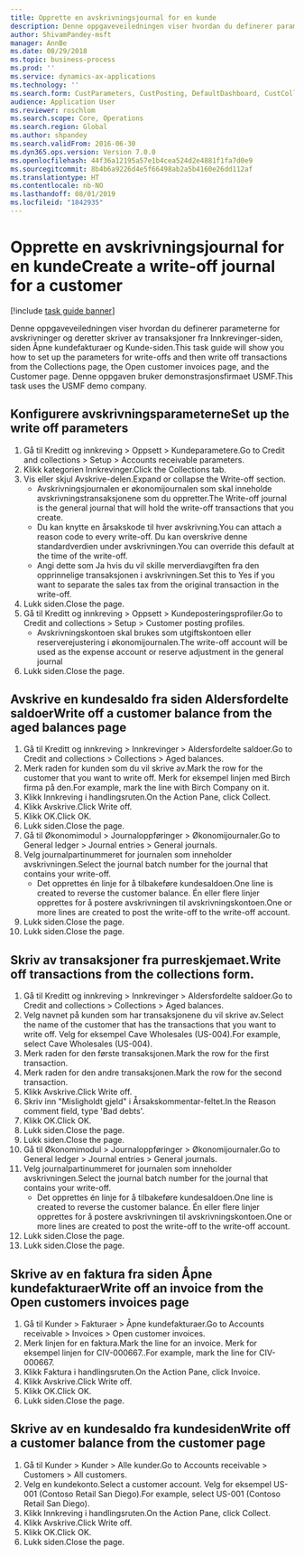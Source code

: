 ```yaml
---
title: Opprette en avskrivningsjournal for en kunde
description: Denne oppgaveveiledningen viser hvordan du definerer parameterne for avskrivninger og deretter skriver av transaksjoner fra Innkrevinger-siden, siden Åpne kundefakturaer og Kunde-siden.
author: ShivamPandey-msft
manager: AnnBe
ms.date: 08/29/2018
ms.topic: business-process
ms.prod: ''
ms.service: dynamics-ax-applications
ms.technology: ''
ms.search.form: CustParameters, CustPosting, DefaultDashboard, CustCollectionsPoolsListPage, CustWriteOff, LedgerJournalTable, LedgerJournalTransDaily, CustCollections, CustOpenInvoicesListPage, CustTable
audience: Application User
ms.reviewer: roschlom
ms.search.scope: Core, Operations
ms.search.region: Global
ms.author: shpandey
ms.search.validFrom: 2016-06-30
ms.dyn365.ops.version: Version 7.0.0
ms.openlocfilehash: 44f36a12195a57e1b4cea524d2e4881f1fa7d0e9
ms.sourcegitcommit: 8b4b6a9226d4e5f66498ab2a5b4160e26dd112af
ms.translationtype: HT
ms.contentlocale: nb-NO
ms.lasthandoff: 08/01/2019
ms.locfileid: "1842935"
---
```

# <a name="create-a-write-off-journal-for-a-customer"></a><span data-ttu-id="3b078-103">Opprette en avskrivningsjournal for en kunde</span><span class="sxs-lookup"><span data-stu-id="3b078-103">Create a write-off journal for a customer</span></span>

[!include [task guide banner](../../includes/task-guide-banner.md)]

<span data-ttu-id="3b078-104">Denne oppgaveveiledningen viser hvordan du definerer parameterne for avskrivninger og deretter skriver av transaksjoner fra Innkrevinger-siden, siden Åpne kundefakturaer og Kunde-siden.</span><span class="sxs-lookup"><span data-stu-id="3b078-104">This task guide will show you how to set up the parameters for write-offs and then write off transactions from the Collections page, the Open customer invoices page, and the Customer page.</span></span> <span data-ttu-id="3b078-105">Denne oppgaven bruker demonstrasjonsfirmaet USMF.</span><span class="sxs-lookup"><span data-stu-id="3b078-105">This task uses the USMF demo company.</span></span>


## <a name="set-up-the-write-off-parameters"></a><span data-ttu-id="3b078-106">Konfigurere avskrivningsparameterne</span><span class="sxs-lookup"><span data-stu-id="3b078-106">Set up the write off parameters</span></span>
1. <span data-ttu-id="3b078-107">Gå til Kreditt og innkreving > Oppsett > Kundeparametere.</span><span class="sxs-lookup"><span data-stu-id="3b078-107">Go to Credit and collections > Setup > Accounts receivable parameters.</span></span>
2. <span data-ttu-id="3b078-108">Klikk kategorien Innkrevinger.</span><span class="sxs-lookup"><span data-stu-id="3b078-108">Click the Collections tab.</span></span>
3. <span data-ttu-id="3b078-109">Vis eller skjul Avskrive-delen.</span><span class="sxs-lookup"><span data-stu-id="3b078-109">Expand or collapse the Write-off section.</span></span>
    * <span data-ttu-id="3b078-110">Avskrivningsjournalen er økonomijournalen som skal inneholde avskrivningstransaksjonene som du oppretter.</span><span class="sxs-lookup"><span data-stu-id="3b078-110">The Write-off journal is the general journal that will hold the write-off transactions that you create.</span></span>  
    * <span data-ttu-id="3b078-111">Du kan knytte en årsakskode til hver avskrivning.</span><span class="sxs-lookup"><span data-stu-id="3b078-111">You can attach a reason code to every write-off.</span></span> <span data-ttu-id="3b078-112">Du kan overskrive denne standardverdien under avskrivningen.</span><span class="sxs-lookup"><span data-stu-id="3b078-112">You can override this default at the time of the write-off.</span></span>  
    * <span data-ttu-id="3b078-113">Angi dette som Ja hvis du vil skille merverdiavgiften fra den opprinnelige transaksjonen i avskrivningen.</span><span class="sxs-lookup"><span data-stu-id="3b078-113">Set this to Yes if you want to separate the sales tax from the original transaction in the write-off.</span></span>  
4. <span data-ttu-id="3b078-114">Lukk siden.</span><span class="sxs-lookup"><span data-stu-id="3b078-114">Close the page.</span></span>
5. <span data-ttu-id="3b078-115">Gå til Kreditt og innkreving > Oppsett > Kundeposteringsprofiler.</span><span class="sxs-lookup"><span data-stu-id="3b078-115">Go to Credit and collections > Setup > Customer posting profiles.</span></span>
    * <span data-ttu-id="3b078-116">Avskrivningskontoen skal brukes som utgiftskontoen eller reserverejustering i økonomijournalen.</span><span class="sxs-lookup"><span data-stu-id="3b078-116">The write-off account will be used as the expense account or reserve adjustment in the general journal</span></span>   
6. <span data-ttu-id="3b078-117">Lukk siden.</span><span class="sxs-lookup"><span data-stu-id="3b078-117">Close the page.</span></span>

## <a name="write-off-a-customer-balance-from-the-aged-balances-page"></a><span data-ttu-id="3b078-118">Avskrive en kundesaldo fra siden Aldersfordelte saldoer</span><span class="sxs-lookup"><span data-stu-id="3b078-118">Write off a customer balance from the aged balances page</span></span>
1. <span data-ttu-id="3b078-119">Gå til Kreditt og innkreving > Innkrevinger > Aldersfordelte saldoer.</span><span class="sxs-lookup"><span data-stu-id="3b078-119">Go to Credit and collections > Collections > Aged balances.</span></span>
2. <span data-ttu-id="3b078-120">Merk raden for kunden som du vil skrive av.</span><span class="sxs-lookup"><span data-stu-id="3b078-120">Mark the row for the customer that you want to write off.</span></span> <span data-ttu-id="3b078-121">Merk for eksempel linjen med Birch firma på den.</span><span class="sxs-lookup"><span data-stu-id="3b078-121">For example, mark the line with Birch Company on it.</span></span>
3. <span data-ttu-id="3b078-122">Klikk Innkreving i handlingsruten.</span><span class="sxs-lookup"><span data-stu-id="3b078-122">On the Action Pane, click Collect.</span></span>
4. <span data-ttu-id="3b078-123">Klikk Avskrive.</span><span class="sxs-lookup"><span data-stu-id="3b078-123">Click Write off.</span></span>
5. <span data-ttu-id="3b078-124">Klikk OK.</span><span class="sxs-lookup"><span data-stu-id="3b078-124">Click OK.</span></span>
6. <span data-ttu-id="3b078-125">Lukk siden.</span><span class="sxs-lookup"><span data-stu-id="3b078-125">Close the page.</span></span>
7. <span data-ttu-id="3b078-126">Gå til Økonomimodul > Journaloppføringer > Økonomijournaler.</span><span class="sxs-lookup"><span data-stu-id="3b078-126">Go to General ledger > Journal entries > General journals.</span></span>
8. <span data-ttu-id="3b078-127">Velg journalpartinummeret for journalen som inneholder avskrivningen.</span><span class="sxs-lookup"><span data-stu-id="3b078-127">Select the journal batch number for the journal that contains your write-off.</span></span>
    * <span data-ttu-id="3b078-128">Det opprettes én linje for å tilbakeføre kundesaldoen.</span><span class="sxs-lookup"><span data-stu-id="3b078-128">One line is created to reverse the customer balance.</span></span> <span data-ttu-id="3b078-129">Én eller flere linjer opprettes for å postere avskrivningen til avskrivningskontoen.</span><span class="sxs-lookup"><span data-stu-id="3b078-129">One or more lines are created to post the write-off to the write-off account.</span></span>  
9. <span data-ttu-id="3b078-130">Lukk siden.</span><span class="sxs-lookup"><span data-stu-id="3b078-130">Close the page.</span></span>
10. <span data-ttu-id="3b078-131">Lukk siden.</span><span class="sxs-lookup"><span data-stu-id="3b078-131">Close the page.</span></span>

## <a name="write-off-transactions-from-the-collections-form"></a><span data-ttu-id="3b078-132">Skriv av transaksjoner fra purreskjemaet.</span><span class="sxs-lookup"><span data-stu-id="3b078-132">Write off transactions from the collections form.</span></span>
1. <span data-ttu-id="3b078-133">Gå til Kreditt og innkreving > Innkrevinger > Aldersfordelte saldoer.</span><span class="sxs-lookup"><span data-stu-id="3b078-133">Go to Credit and collections > Collections > Aged balances.</span></span>
2. <span data-ttu-id="3b078-134">Velg navnet på kunden som har transaksjonene du vil skrive av.</span><span class="sxs-lookup"><span data-stu-id="3b078-134">Select the name of the customer that has the transactions that you want to write off.</span></span> <span data-ttu-id="3b078-135">Velg for eksempel Cave Wholesales (US-004).</span><span class="sxs-lookup"><span data-stu-id="3b078-135">For example, select Cave Wholesales (US-004).</span></span>
3. <span data-ttu-id="3b078-136">Merk raden for den første transaksjonen.</span><span class="sxs-lookup"><span data-stu-id="3b078-136">Mark the row for the first transaction.</span></span>
4. <span data-ttu-id="3b078-137">Merk raden for den andre transaksjonen.</span><span class="sxs-lookup"><span data-stu-id="3b078-137">Mark the row for the second transaction.</span></span>
5. <span data-ttu-id="3b078-138">Klikk Avskrive.</span><span class="sxs-lookup"><span data-stu-id="3b078-138">Click Write off.</span></span>
6. <span data-ttu-id="3b078-139">Skriv inn "Misligholdt gjeld" i Årsakskommentar-feltet.</span><span class="sxs-lookup"><span data-stu-id="3b078-139">In the Reason comment field, type 'Bad debts'.</span></span>
7. <span data-ttu-id="3b078-140">Klikk OK.</span><span class="sxs-lookup"><span data-stu-id="3b078-140">Click OK.</span></span>
8. <span data-ttu-id="3b078-141">Lukk siden.</span><span class="sxs-lookup"><span data-stu-id="3b078-141">Close the page.</span></span>
9. <span data-ttu-id="3b078-142">Lukk siden.</span><span class="sxs-lookup"><span data-stu-id="3b078-142">Close the page.</span></span>
10. <span data-ttu-id="3b078-143">Gå til Økonomimodul > Journaloppføringer > Økonomijournaler.</span><span class="sxs-lookup"><span data-stu-id="3b078-143">Go to General ledger > Journal entries > General journals.</span></span>
11. <span data-ttu-id="3b078-144">Velg journalpartinummeret for journalen som inneholder avskrivningen.</span><span class="sxs-lookup"><span data-stu-id="3b078-144">Select the journal batch number for the journal that contains your write-off.</span></span>
    * <span data-ttu-id="3b078-145">Det opprettes én linje for å tilbakeføre kundesaldoen.</span><span class="sxs-lookup"><span data-stu-id="3b078-145">One line is created to reverse the customer balance.</span></span> <span data-ttu-id="3b078-146">Én eller flere linjer opprettes for å postere avskrivningen til avskrivningskontoen.</span><span class="sxs-lookup"><span data-stu-id="3b078-146">One or more lines are created to post the write-off to the write-off account.</span></span>  
12. <span data-ttu-id="3b078-147">Lukk siden.</span><span class="sxs-lookup"><span data-stu-id="3b078-147">Close the page.</span></span>
13. <span data-ttu-id="3b078-148">Lukk siden.</span><span class="sxs-lookup"><span data-stu-id="3b078-148">Close the page.</span></span>

## <a name="write-off-an-invoice-from-the-open-customers-invoices-page"></a><span data-ttu-id="3b078-149">Skrive av en faktura fra siden Åpne kundefakturaer</span><span class="sxs-lookup"><span data-stu-id="3b078-149">Write off an invoice from the Open customers invoices page</span></span>
1. <span data-ttu-id="3b078-150">Gå til Kunder > Fakturaer > Åpne kundefakturaer.</span><span class="sxs-lookup"><span data-stu-id="3b078-150">Go to Accounts receivable > Invoices > Open customer invoices.</span></span>
2. <span data-ttu-id="3b078-151">Merk linjen for en faktura.</span><span class="sxs-lookup"><span data-stu-id="3b078-151">Mark the line for an invoice.</span></span> <span data-ttu-id="3b078-152">Merk for eksempel linjen for CIV-000667..</span><span class="sxs-lookup"><span data-stu-id="3b078-152">For example, mark the line for CIV-000667.</span></span>
3. <span data-ttu-id="3b078-153">Klikk Faktura i handlingsruten.</span><span class="sxs-lookup"><span data-stu-id="3b078-153">On the Action Pane, click Invoice.</span></span>
4. <span data-ttu-id="3b078-154">Klikk Avskrive.</span><span class="sxs-lookup"><span data-stu-id="3b078-154">Click Write off.</span></span>
5. <span data-ttu-id="3b078-155">Klikk OK.</span><span class="sxs-lookup"><span data-stu-id="3b078-155">Click OK.</span></span>
6. <span data-ttu-id="3b078-156">Lukk siden.</span><span class="sxs-lookup"><span data-stu-id="3b078-156">Close the page.</span></span>

## <a name="write-off-a-customer-balance-from-the-customer-page"></a><span data-ttu-id="3b078-157">Skrive av en kundesaldo fra kundesiden</span><span class="sxs-lookup"><span data-stu-id="3b078-157">Write off a customer balance from the customer page</span></span>
1. <span data-ttu-id="3b078-158">Gå til Kunder > Kunder > Alle kunder.</span><span class="sxs-lookup"><span data-stu-id="3b078-158">Go to Accounts receivable > Customers > All customers.</span></span>
2. <span data-ttu-id="3b078-159">Velg en kundekonto.</span><span class="sxs-lookup"><span data-stu-id="3b078-159">Select a customer account.</span></span> <span data-ttu-id="3b078-160">Velg for eksempel US-001 (Contoso Retail San Diego).</span><span class="sxs-lookup"><span data-stu-id="3b078-160">For example, select US-001 (Contoso Retail San Diego).</span></span>
3. <span data-ttu-id="3b078-161">Klikk Innkreving i handlingsruten.</span><span class="sxs-lookup"><span data-stu-id="3b078-161">On the Action Pane, click Collect.</span></span>
4. <span data-ttu-id="3b078-162">Klikk Avskrive.</span><span class="sxs-lookup"><span data-stu-id="3b078-162">Click Write off.</span></span>
5. <span data-ttu-id="3b078-163">Klikk OK.</span><span class="sxs-lookup"><span data-stu-id="3b078-163">Click OK.</span></span>
6. <span data-ttu-id="3b078-164">Lukk siden.</span><span class="sxs-lookup"><span data-stu-id="3b078-164">Close the page.</span></span>

